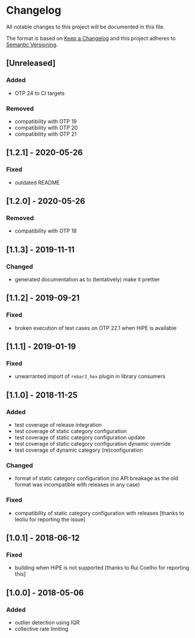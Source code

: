 # Changelog
All notable changes to this project will be documented in this file.

The format is based on [Keep a Changelog](http://keepachangelog.com/en/1.0.0/)
and this project adheres to [Semantic Versioning](http://semver.org/spec/v2.0.0.html).

## [Unreleased]
### Added
- OTP 24 to CI targets
### Removed
- compatibility with OTP 19
- compatibility with OTP 20
- compatibility with OTP 21

## [1.2.1] - 2020-05-26
### Fixed
- outdated README

## [1.2.0] - 2020-05-26
### Removed
- compatibility with OTP 18

## [1.1.3] - 2019-11-11
### Changed
- generated documentation as to (tentatively) make it prettier

## [1.1.2] - 2019-09-21
### Fixed
- broken execution of test cases on OTP 22.1 when HiPE is available

## [1.1.1] - 2019-01-19
### Fixed
- unwarranted import of `rebar3_hex` plugin in library consumers

## [1.1.0] - 2018-11-25
### Added
- test coverage of release integration
- test coverage of static category configuration
- test coverage of static category configuration update
- test coverage of static category configuration dynamic override
- test coverage of dynamic category (re)configuration
### Changed
- format of static category configuration (no API breakage as the old format was incompatible with releases in any case)
### Fixed
- compatibility of static category configuration with releases [thanks to leoliu for reporting the issue]

## [1.0.1] - 2018-06-12
### Fixed
- building when HiPE is not supported [thanks to Rui Coelho for reporting this]

## [1.0.0] - 2018-05-06
### Added
- outlier detection using IQR
- collective rate limiting
